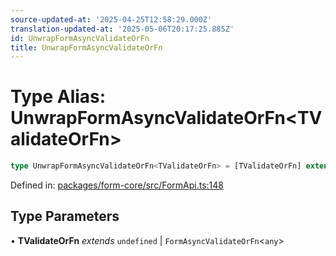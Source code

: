 ```yaml
---
source-updated-at: '2025-04-25T12:58:29.000Z'
translation-updated-at: '2025-05-06T20:17:25.885Z'
id: UnwrapFormAsyncValidateOrFn
title: UnwrapFormAsyncValidateOrFn
---
```


<!-- DO NOT EDIT: this page is autogenerated from the type comments -->

# Type Alias: UnwrapFormAsyncValidateOrFn\<TValidateOrFn\>

```ts
type UnwrapFormAsyncValidateOrFn<TValidateOrFn> = [TValidateOrFn] extends [FormValidateAsyncFn<any>] ? Awaited<ReturnType<TValidateOrFn>> : [TValidateOrFn] extends [StandardSchemaV1<any, any>] ? Record<string, StandardSchemaV1Issue[]> : undefined;
```

Defined in: [packages/form-core/src/FormApi.ts:148](https://github.com/TanStack/form/blob/main/packages/form-core/src/FormApi.ts#L148)

## Type Parameters

• **TValidateOrFn** *extends* `undefined` \| `FormAsyncValidateOrFn`\<`any`\>
